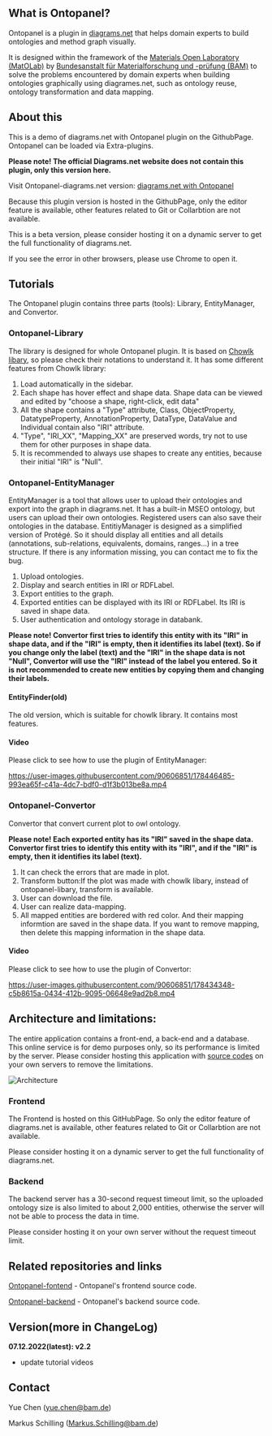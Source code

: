 ## What is Ontopanel?

Ontopanel is a plugin in [diagrams.net](https://app.diagrams.net) that helps domain experts to build ontologies and method graph visually.

It is designed within the framework of the [Materials Open Laboratory (MatOLab)](https://github.com/Mat-O-Lab) by [Bundesanstalt für Materialforschung und -prüfung (BAM)](https://www.bam.de/Navigation/DE/Home/home.html) to solve the problems encountered by domain experts when building ontologies graphically using diagrames.net, such as ontology reuse, ontology transformation and data mapping.

## About this

This is a demo of diagrams.net with Ontopanel plugin on the GithubPage. Ontopanel can be loaded via Extra-plugins. 

**Please note! The official Diagrams.net website does not contain this plugin, only this version here.**

Visit Ontopanel-diagrams.net version: [diagrams.net with Ontopanel](https://yuechenbam.github.io/src/main/webapp/index.html)

Because this plugin version is hosted in the GithubPage, only the editor feature is available, other features related to Git or Collarbtion are not available.

This is a beta version, please consider hosting it on a dynamic server to get the full functionality of diagrams.net.

If you see the error in other browsers, please use Chrome to open it.

## Tutorials

The Ontopanel plugin contains three parts (tools): Library, EntityManager, and Convertor.

### Ontopanel-Library

The library is designed for whole Ontopanel plugin. It is based on [Chowlk libary](https://chowlk.linkeddata.es/notation.html), so please check their notations to understand it. It has some different features from Chowlk library:

1. Load automatically in the sidebar.
2. Each shape has hover effect and shape data. Shape data can be viewed and edited by "choose a shape, right-click, edit data"
3. All the shape contains a "Type" attribute, Class, ObjectProperty, DatatypeProperty, AnnotationProperty, DataType, DataValue and Individual contain also "IRI" attribute.
4. "Type", "IRI_XX", "Mapping_XX" are preserved words, try not to use them for other purposes in shape data.
5. It is recommended to always use shapes to create any entities, because their initial "IRI" is "Null".

### Ontopanel-EntityManager

EntityManager is a tool that allows user to upload their ontologies and export into the graph in diagrams.net. It has a built-in MSEO ontology, but users can upload their own ontologies. Registered users can also save their ontologies in the database. EntitiyManager is designed as a simplified version of Protégé. So it should display all entities and all details (annotations, sub-relations, equivalents, domains, ranges...) in a tree structure. If there is any information missing, you can contact me to fix the bug.

1. Upload ontologies.
2. Display and search entities in IRI or RDFLabel.
3. Export entities to the graph.
4. Exported entities can be displayed with its IRI or RDFLabel. Its IRI is saved in shape data.
5. User authentication and ontology storage in databank.

**Please note! Convertor first tries to identify this entity with its "IRI" in shape data, and if the "IRI" is empty, then it identifies its label (text). So if you change only the label (text) and the "IRI" in the shape data is not "Null", Convertor will use the "IRI" instead of the label you entered. So it is not recommended to create new entities by copying them and changing their labels.**

#### EntityFinder(old)

The old version, which is suitable for chowlk library. It contains most features.

#### Video

Please click to see how to use the plugin of EntityManager:




https://user-images.githubusercontent.com/90606851/178446485-993ea65f-c41a-4dc7-bdf0-d1f3b013be8a.mp4




### Ontopanel-Convertor

Convertor that convert current plot to owl ontology.

**Please note! Each exported entity has its "IRI" saved in the shape data. Convertor first tries to identify this entity with its "IRI", and if the "IRI" is empty, then it identifies its label (text).**

1. It can check the errors that are made in plot.
2. Transform button:If the plot was made with chowlk libary, instead of ontopanel-libary, transform is available.
2. User can download the file.
3. User can realize data-mapping. 
4. All mapped entities are bordered with red color. And their mapping informtion are saved in the shape data. If you want to remove mapping, then delete this mapping information in the shape data.


#### Video

Please click to see how to use the plugin of Convertor:


https://user-images.githubusercontent.com/90606851/178434348-c5b8615a-0434-412b-9095-06648e9ad2b8.mp4


## Architecture and limitations:
The entire application contains a front-end, a back-end and a database. This online service is for demo purposes only, so its performance is limited by the server.
Please consider hosting this application with [source codes](#related-repositories-and-links) on your own servers to remove the limitations.

![Architecture](https://user-images.githubusercontent.com/90606851/177772065-5fe3b728-8893-4084-9086-b1e711d642d2.png)

### Frontend
The Frontend is hosted on this GitHubPage. So only the editor feature of diagrams.net is available, other features related to Git or Collarbtion are not available.

Please consider hosting it on a dynamic server to get the full functionality of diagrams.net.

### Backend
The backend server has a 30-second request timeout limit, so the uploaded ontology size is also limited to about 2,000 entities, otherwise the server will not be able to process the data in time.

Please consider hosting it on your own server without the request timeout limit.


## Related repositories and links

[Ontopanel-fontend](https://github.com/yuechenbam/Ontopanel-frontend) - Ontopanel's frontend source code.

[Ontopanel-backend](https://github.com/yuechenbam/Ontopanel-backend) - Ontopanel's backend source code.

## Version(more in ChangeLog)

**07.12.2022(latest): v2.2**

- update tutorial videos

## Contact

Yue Chen (yue.chen@bam.de)

Markus Schilling (Markus.Schilling@bam.de)
